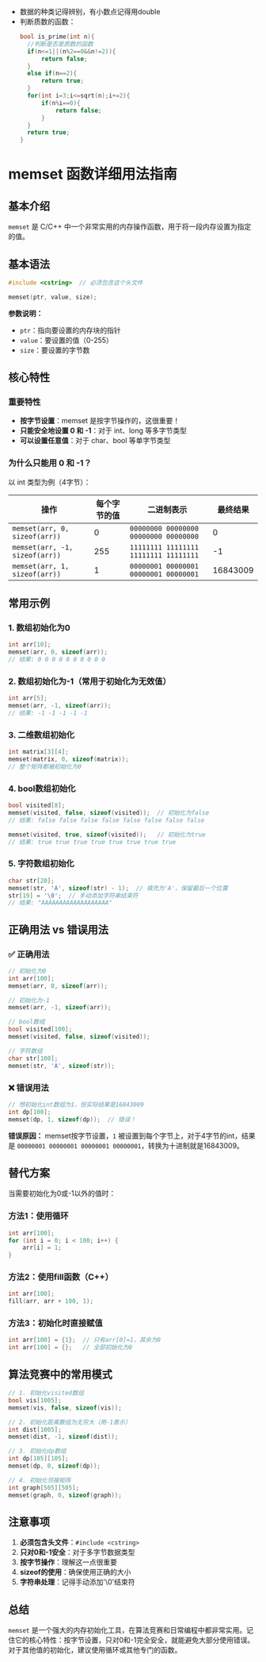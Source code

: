 + 数据的种类记得辨别，有小数点记得用double
+ 判断质数的函数：
  ```cpp
  bool is_prime(int n){
    //判断是否是质数的函数
    if(n<=1||(n%2==0&&n!=2)){
        return false;
    }
    else if(n==2){
        return true;
    }
    for(int i=3;i<=sqrt(n);i+=2){
        if(n%i==0){
            return false;
        }
    }
    return true;
  }
# memset 函数详细用法指南

## 基本介绍

`memset` 是 C/C++ 中一个非常实用的内存操作函数，用于将一段内存设置为指定的值。

## 基本语法

```cpp
#include <cstring>  // 必须包含这个头文件

memset(ptr, value, size);
```

**参数说明：**
- `ptr`：指向要设置的内存块的指针
- `value`：要设置的值（0-255）
- `size`：要设置的字节数

## 核心特性

### 重要特性
- **按字节设置**：memset 是按字节操作的，这很重要！
- **只能安全地设置 0 和 -1**：对于 int、long 等多字节类型
- **可以设置任意值**：对于 char、bool 等单字节类型

### 为什么只能用 0 和 -1？

以 int 类型为例（4字节）：

| 操作 | 每个字节的值 | 二进制表示 | 最终结果 |
|------|-------------|------------|----------|
| `memset(arr, 0, sizeof(arr))` | 0 | `00000000 00000000 00000000 00000000` | 0 |
| `memset(arr, -1, sizeof(arr))` | 255 | `11111111 11111111 11111111 11111111` | -1 |
| `memset(arr, 1, sizeof(arr))` | 1 | `00000001 00000001 00000001 00000001` | 16843009 |

## 常用示例

### 1. 数组初始化为0

```cpp
int arr[10];
memset(arr, 0, sizeof(arr));
// 结果: 0 0 0 0 0 0 0 0 0 0
```

### 2. 数组初始化为-1（常用于初始化为无效值）

```cpp
int arr[5];
memset(arr, -1, sizeof(arr));
// 结果: -1 -1 -1 -1 -1
```

### 3. 二维数组初始化

```cpp
int matrix[3][4];
memset(matrix, 0, sizeof(matrix));
// 整个矩阵都被初始化为0
```

### 4. bool数组初始化

```cpp
bool visited[8];
memset(visited, false, sizeof(visited));  // 初始化为false
// 结果: false false false false false false false false

memset(visited, true, sizeof(visited));   // 初始化为true
// 结果: true true true true true true true true
```

### 5. 字符数组初始化

```cpp
char str[20];
memset(str, 'A', sizeof(str) - 1);  // 填充为'A'，保留最后一个位置
str[19] = '\0';  // 手动添加字符串结束符
// 结果: "AAAAAAAAAAAAAAAAAAA"
```

## 正确用法 vs 错误用法

### ✅ 正确用法

```cpp
// 初始化为0
int arr[100];
memset(arr, 0, sizeof(arr));

// 初始化为-1
memset(arr, -1, sizeof(arr));

// bool数组
bool visited[100];
memset(visited, false, sizeof(visited));

// 字符数组
char str[100];
memset(str, 'A', sizeof(str));
```

### ❌ 错误用法

```cpp
// 想初始化int数组为1，但实际结果是16843009
int dp[100];
memset(dp, 1, sizeof(dp));  // 错误！
```

**错误原因：** memset按字节设置，`1` 被设置到每个字节上，对于4字节的int，结果是 `00000001 00000001 00000001 00000001`，转换为十进制就是16843009。

## 替代方案

当需要初始化为0或-1以外的值时：

### 方法1：使用循环
```cpp
int arr[100];
for (int i = 0; i < 100; i++) {
    arr[i] = 1;
}
```

### 方法2：使用fill函数（C++）
```cpp
int arr[100];
fill(arr, arr + 100, 1);
```

### 方法3：初始化时直接赋值
```cpp
int arr[100] = {1};  // 只有arr[0]=1，其余为0
int arr[100] = {};   // 全部初始化为0
```

## 算法竞赛中的常用模式

```cpp
// 1. 初始化visited数组
bool vis[1005];
memset(vis, false, sizeof(vis));

// 2. 初始化距离数组为无穷大（用-1表示）
int dist[1005];
memset(dist, -1, sizeof(dist));

// 3. 初始化dp数组
int dp[105][105];
memset(dp, 0, sizeof(dp));

// 4. 初始化邻接矩阵
int graph[505][505];
memset(graph, 0, sizeof(graph));
```

## 注意事项

1. **必须包含头文件**：`#include <cstring>`
2. **只对0和-1安全**：对于多字节数据类型
3. **按字节操作**：理解这一点很重要
4. **sizeof的使用**：确保使用正确的大小
5. **字符串处理**：记得手动添加'\0'结束符

## 总结

`memset` 是一个强大的内存初始化工具，在算法竞赛和日常编程中都非常实用。记住它的核心特性：按字节设置，只对0和-1完全安全，就能避免大部分使用错误。对于其他值的初始化，建议使用循环或其他专门的函数。
